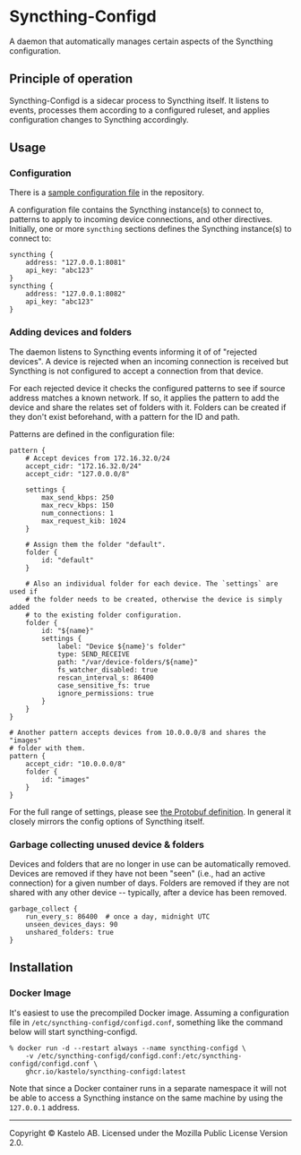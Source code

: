 # Syncthing-Configd

A daemon that automatically manages certain aspects of the Syncthing
configuration.

## Principle of operation

Syncthing-Configd is a sidecar process to Syncthing itself. It listens to
events, processes them according to a configured ruleset, and applies
configuration changes to Syncthing accordingly.

## Usage

### Configuration

There is a [sample configuration
file](https://github.com/kastelo/syncthing-configd/blob/main/etc/configd.conf.sample)
in the repository.

A configuration file contains the Syncthing instance(s) to connect to,
patterns to apply to incoming device connections, and other directives.
Initially, one or more `syncthing` sections defines the Syncthing
instance(s) to connect to:

```
syncthing {
    address: "127.0.0.1:8081"
    api_key: "abc123"
}
syncthing {
    address: "127.0.0.1:8082"
    api_key: "abc123"
}
```

### Adding devices and folders

The daemon listens to Syncthing events informing it of of "rejected
devices". A device is rejected when an incoming connection is received but
Syncthing is not configured to accept a connection from that device.

For each rejected device it checks the configured patterns to see if source
address matches a known network. If so, it applies the pattern to add the
device and share the relates set of folders with it. Folders can be created
if they don't exist beforehand, with a pattern for the ID and path.

Patterns are defined in the configuration file:

```
pattern {
    # Accept devices from 172.16.32.0/24
    accept_cidr: "172.16.32.0/24"
    accept_cidr: "127.0.0.0/8"

    settings {
        max_send_kbps: 250
        max_recv_kbps: 150
        num_connections: 1
        max_request_kib: 1024
    }

    # Assign them the folder "default".
    folder {
        id: "default"
    }

    # Also an individual folder for each device. The `settings` are used if
    # the folder needs to be created, otherwise the device is simply added
    # to the existing folder configuration.
    folder {
        id: "${name}"
        settings {
            label: "Device ${name}'s folder"
            type: SEND_RECEIVE
            path: "/var/device-folders/${name}"
            fs_watcher_disabled: true
            rescan_interval_s: 86400
            case_sensitive_fs: true
            ignore_permissions: true
        }
    }
}

# Another pattern accepts devices from 10.0.0.0/8 and shares the "images"
# folder with them.
pattern {
    accept_cidr: "10.0.0.0/8"
    folder {
        id: "images"
    }
}
```

For the full range of settings, please see [the Protobuf
definition](https://github.com/kastelo/syncthing-configd/blob/main/proto/config.proto).
In general it closely mirrors the config options of Syncthing itself.

### Garbage collecting unused device & folders

Devices and folders that are no longer in use can be automatically removed.
Devices are removed if they have not been "seen" (i.e., had an active
connection) for a given number of days. Folders are removed if they are not
shared with any other device -- typically, after a device has been removed.

```
garbage_collect {
    run_every_s: 86400  # once a day, midnight UTC
    unseen_devices_days: 90
    unshared_folders: true
}
```

## Installation

### Docker Image

It's easiest to use the precompiled Docker image. Assuming a configuration file in
`/etc/syncthing-configd/configd.conf`, something like the command below
will start syncthing-configd.

```
% docker run -d --restart always --name syncthing-configd \
    -v /etc/syncthing-configd/configd.conf:/etc/syncthing-configd/configd.conf \
    ghcr.io/kastelo/syncthing-configd:latest
```

Note that since a Docker container runs in a separate namespace it will not
be able to access a Syncthing instance on the same machine by using the
`127.0.0.1` address.

---

Copyright &copy; Kastelo AB. Licensed under the Mozilla Public License
Version 2.0.
